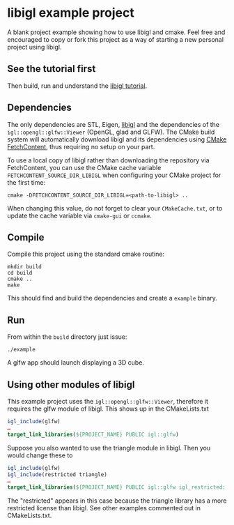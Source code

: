 # libigl example project

A blank project example showing how to use libigl and cmake. Feel free and
encouraged to copy or fork this project as a way of starting a new personal
project using libigl.

## See the tutorial first

Then build, run and understand the [libigl
tutorial](http://libigl.github.io/libigl/tutorial/).

## Dependencies

The only dependencies are STL, Eigen, [libigl](http://libigl.github.io/libigl/) and the dependencies
of the `igl::opengl::glfw::Viewer` (OpenGL, glad and GLFW).
The CMake build system will automatically download libigl and its dependencies using
[CMake FetchContent](https://cmake.org/cmake/help/latest/module/FetchContent.html),
thus requiring no setup on your part.

To use a local copy of libigl rather than downloading the repository via FetchContent, you can use
the CMake cache variable `FETCHCONTENT_SOURCE_DIR_LIBIGL` when configuring your CMake project for
the first time:
```
cmake -DFETCHCONTENT_SOURCE_DIR_LIBIGL=<path-to-libigl> ..
```
When changing this value, do not forget to clear your `CMakeCache.txt`, or to update the cache variable
via `cmake-gui` or `ccmake`.

## Compile

Compile this project using the standard cmake routine:

    mkdir build
    cd build
    cmake ..
    make

This should find and build the dependencies and create a `example` binary.

## Run

From within the `build` directory just issue:

    ./example

A glfw app should launch displaying a 3D cube.

## Using other modules of libigl

This example project uses the `igl::opengl::glfw::Viewer`, therefore it requires
the glfw module of libigl. This shows up in the CMakeLists.txt 

```cmake
igl_include(glfw)
…
target_link_libraries(${PROJECT_NAME} PUBLIC igl::glfw)
```

Suppose you also wanted to use the triangle module in libigl. Then you would
change these to

```cmake
igl_include(glfw)
igl_include(restricted triangle)
…
target_link_libraries(${PROJECT_NAME} PUBLIC igl::glfw igl_restricted::triangle)
```

The "restricted" appears in this case because the triangle library has a more
restricted license than libigl. See other examples commented out in
CMakeLists.txt.
